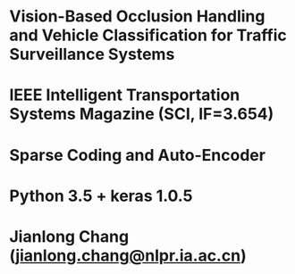 # Vision-Based Occlusion Handling and Vehicle Classification for Traffic Surveillance Systems
# IEEE Intelligent Transportation Systems Magazine (SCI, IF=3.654)
# Sparse Coding and Auto-Encoder
# Python 3.5 + keras 1.0.5
# Jianlong Chang (jianlong.chang@nlpr.ia.ac.cn)
